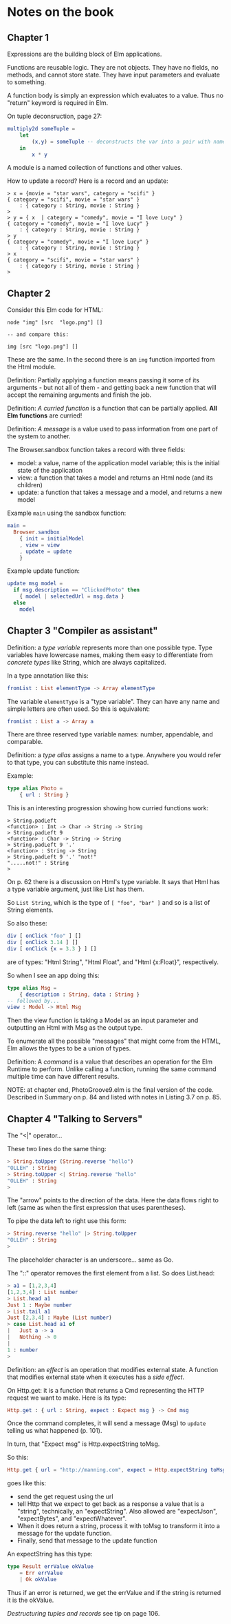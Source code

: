 # Notes on the book

## Chapter 1

Expressions are the building block of Elm applications.

Functions are reusable logic. They are not objects. They have no fields, no methods, and cannot store state. They have input parameters and evaluate to something.

A function body is simply an expression which evaluates to a value. Thus no "return" keyword is required in Elm.


On tuple deconsruction, page 27:
```elm
multiply2d someTuple = 
	let 
		(x,y) = someTuple -- deconstructs the var into a pair with names x and y
	in
		x * y
```

A module is a named collection of functions and other values.

How to update a record?
Here is a record and an update:
```
> x = {movie = "star wars", category = "scifi" }
{ category = "scifi", movie = "star wars" }
    : { category : String, movie : String }
> 
> y = { x  | category = "comedy", movie = "I love Lucy" }
{ category = "comedy", movie = "I love Lucy" }
    : { category : String, movie : String }
> y
{ category = "comedy", movie = "I love Lucy" }
    : { category : String, movie : String }
> x
{ category = "scifi", movie = "star wars" }
    : { category : String, movie : String }
> 
```

## Chapter 2

Consider this Elm code for HTML:
```
node "img" [src  "logo.png"] []

-- and compare this:

img [src "logo.png"] []
```
These are the same. In the second there is an `img` function imported from the Html module.

Definition: Partially applying a function means passing it some of its arguments - but not all of them - and getting back a new function that will accept the remaining arguments and finish the job.

Definition: *A curried function* is a function that can be partially applied. **All Elm functions** are curried!

Definition: *A message* is a value used to pass information from one part of the system to another.

The Browser.sandbox function takes a record with three fields:
- model: a value, name of the application model variable; this is the initial state of the application
- view: a function that takes a model and returns an Html node (and its children)
- update: a function that takes a message and a model, and returns a new model

Example `main` using the sandbox function:
```elm
main = 
  Browser.sandbox
    { init = initialModel
    , view = view
    , update = update
    }
```

Example update function:
```elm
update msg model = 
  if msg.description == "ClickedPhoto" then 
    { model | selectedUrl = msg.data }
  else 
    model
```

## Chapter 3 "Compiler as assistant"

Definition: a *type variable* represents more than one possible type. Type variables have lowercase names, making them easy to differentiate from *concrete types* like String, which are always capitalized.

In a type annotation like this:
```elm
fromList : List elementType -> Array elementType
```

The variable `elementType` is a "type variable". They can have any name and simple letters are often used. So this is equivalent:
```elm
fromList : List a -> Array a
```

There are three reserved type variable names: number, appendable, and comparable.

Definition: a *type alias* assigns a name to a type. Anywhere you would refer to that type, you can substitute this name instead.

Example:
```elm
type alias Photo = 
	{ url : String }
```

This is an interesting progression showing how curried functions work:
```
> String.padLeft
<function> : Int -> Char -> String -> String
> String.padLeft 9
<function> : Char -> String -> String
> String.padLeft 9 '.'
<function> : String -> String
> String.padLeft 9 '.' "not!"
".....not!" : String
> 
```

On p. 62 there is a discussion on Html's type variable. It says that Html has a type variable argument, just like List has them.

So `List String`, which is the type of `[ "foo", "bar" ]` and so is a list of String elements.

So also these:
```elm
div [ onClick "foo" ] []
div [ onClick 3.14 ] []
div [ onClick {x = 3.3 } ] []
```
are  of types: "Html String", "Html Float", and "Html  {x:Float}", respectively.

So when I see an app doing this:
```elm
type alias Msg =
	{ description : String, data : String }
-- followed by...
view : Model -> Html Msg
```
Then the view function is taking a Model as an input parameter and outputting an Html with Msg as the output type.

To enumerate all the possible "messages" that might come from the HTML, Elm allows the types to be a union of types.

Definition: A *command* is a value that describes an operation for the Elm Runtime to perform. Unlike calling  a function, running the same command multiple time can have different results.

NOTE: at chapter end, PhotoGroove9.elm is the final version of the code. Described in Summary on p. 84 and listed with notes in Listing 3.7 on p. 85.


## Chapter 4 "Talking to Servers"

The "<|" operator...

These two lines do the same thing:
```elm
> String.toUpper (String.reverse "hello")
"OLLEH" : String
> String.toUpper <| String.reverse "hello"
"OLLEH" : String
> 
```

The "arrow" points to the direction of the data. Here the data flows right to left (same as when the first expression that uses parentheses).

To pipe the data left to right use this form:
```elm
> String.reverse "hello" |> String.toUpper
"OLLEH" : String
> 
```

The placeholder character is an underscore... same as Go.
 
 The "::" operator removes the first element from a list. So does List.head:
 ```elm
 > a1 = [1,2,3,4]
[1,2,3,4] : List number
> List.head a1
Just 1 : Maybe number
> List.tail a1
Just [2,3,4] : Maybe (List number)
> case List.head a1 of
|   Just a -> a
|   Nothing -> 0
|   
1 : number
> 
```

Definition: an *effect* is an operation that modifies external state. A function that modifies external state when it executes has a *side effect*.

On Http.get: it is a function that returns a Cmd representing the HTTP request we want to make. Here is its type:

```elm
Http.get : { url : String, expect : Expect msg } -> Cmd msg
```

Once the command completes, it will send a message (Msg) to `update` telling us what happened (p. 101).

In turn, that "Expect msg" is Http.expectString toMsg.

So this:
```elm
Http.get { url = "http://manning.com", expect = Http.expectString toMsg }
```
goes like this:
- send the get request using the url
- tell Http that we expect to get back as a response a value that is a "string", technically, an "expectString". Also allowed are "expectJson", "expectBytes", and "expectWhatever".
- When it does return a string, process it with toMsg to transform it into a message for the update function.
- Finally, send that message to the update function

An expectString has this type:
```elm
type Result errValue okValue
	= Err errValue
	| Ok okValue
```

Thus if an error is returned, we get the errValue and if the string is returned it is the okValue.

*Destructuring tuples and records* see tip on page 106.